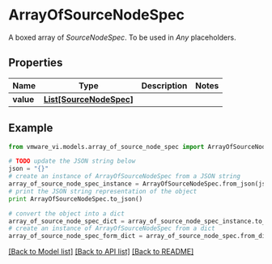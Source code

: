 # ArrayOfSourceNodeSpec

A boxed array of *SourceNodeSpec*. To be used in *Any* placeholders. 

## Properties
Name | Type | Description | Notes
------------ | ------------- | ------------- | -------------
**value** | [**List[SourceNodeSpec]**](SourceNodeSpec.md) |  | 

## Example

```python
from vmware_vi.models.array_of_source_node_spec import ArrayOfSourceNodeSpec

# TODO update the JSON string below
json = "{}"
# create an instance of ArrayOfSourceNodeSpec from a JSON string
array_of_source_node_spec_instance = ArrayOfSourceNodeSpec.from_json(json)
# print the JSON string representation of the object
print ArrayOfSourceNodeSpec.to_json()

# convert the object into a dict
array_of_source_node_spec_dict = array_of_source_node_spec_instance.to_dict()
# create an instance of ArrayOfSourceNodeSpec from a dict
array_of_source_node_spec_form_dict = array_of_source_node_spec.from_dict(array_of_source_node_spec_dict)
```
[[Back to Model list]](../README.md#documentation-for-models) [[Back to API list]](../README.md#documentation-for-api-endpoints) [[Back to README]](../README.md)


